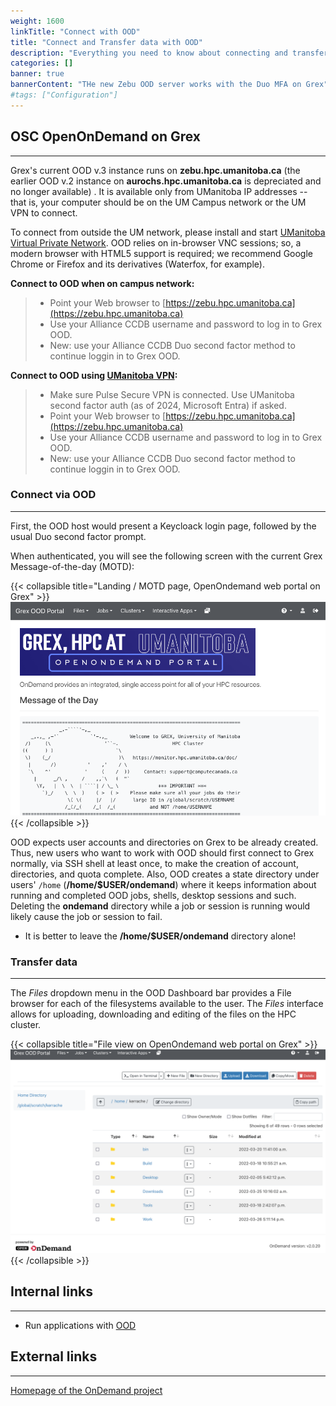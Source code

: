 ```yaml
---
weight: 1600
linkTitle: "Connect with OOD"
title: "Connect and Transfer data with OOD"
description: "Everything you need to know about connecting and transferring data with OOD."
categories: []
banner: true
bannerContent: "THe new Zebu OOD server works with the Duo MFA on Grex"
#tags: ["Configuration"]
---
```


## OSC OpenOnDemand on Grex
---

Grex's current OOD v.3 instance runs on **zebu.hpc.umanitoba.ca** (the earlier OOD v.2 instance on **aurochs.hpc.umanitoba.ca** is depreciated and no longer available) . It is available only from UManitoba IP addresses -- that is, your computer should be on the UM Campus network or the UM VPN to connect. 

To connect from outside the UM network, please install and start [UManitoba Virtual Private Network](https://umanitoba.ca/computing/ist/connect/virtualpn.html). OOD relies on in-browser VNC sessions; so, a modern browser with HTML5 support is required; we recommend Google Chrome or Firefox and its derivatives (Waterfox, for example).

**Connect to OOD when on campus network:**
> - Point your Web browser to [https://zebu.hpc.umanitoba.ca](https://zebu.hpc.umanitoba.ca) 
> - Use your Alliance CCDB username and password to log in to Grex OOD.
> - New: use your Alliance CCDB Duo second factor method to continue loggin in to Grex OOD.

**Connect to OOD using [UManitoba VPN](https://umanitoba.ca/computing/ist/connect/virtualpn.html):**

> - Make sure Pulse Secure VPN is connected. Use UManitoba second factor auth (as of 2024, Microsoft Entra) if asked.
> - Point your Web browser to [https://zebu.hpc.umanitoba.ca](https://zebu.hpc.umanitoba.ca) 
> - Use your Alliance CCDB username and password to log in to Grex OOD.
> - New: use your Alliance CCDB Duo second factor method to continue loggin in to Grex OOD.


### Connect via OOD
---

First, the OOD host would present a Keycloack login page, followed by the usual Duo second factor prompt.

When authenticated, you will see the following screen with the current Grex Message-of-the-day (MOTD):

{{< collapsible title="Landing / MOTD page,  OpenOndemand web portal on Grex" >}}
![OpenOnDemand Front Page](/ood/frontpage.png)
{{< /collapsible >}}

OOD expects user accounts and directories on Grex to be already created. Thus, new users who want to work with OOD should first connect to Grex normally, via SSH shell at least once, to make the creation of account, directories, and quota complete. Also, OOD creates a state directory under users' ``/home`` (__/home/$USER/ondemand__) where it keeps information about running and completed OOD jobs, shells, desktop sessions and such. Deleting the __ondemand__ directory while a job or session is running would likely cause the job or session to fail.

 - It is better to leave the __/home/$USER/ondemand__ directory alone!

### Transfer data
---

The _Files_ dropdown menu in the OOD Dashboard bar provides a File browser for each of the filesystems available to the user. 
The _Files_ interface allows for uploading, downloading and editing of the files on the HPC cluster.

{{< collapsible title="File view on OpenOndemand web portal on Grex" >}}
![](/ood/files.png)
{{< /collapsible >}}


## Internal links
---

* Run applications with [OOD](../ood)

## External links
---

[Homepage of the OnDemand project](https://openondemand.org/)

<!-- {{< treeview display="tree" />}} -->

<!-- Changes and update:
* 
*
*
-->

